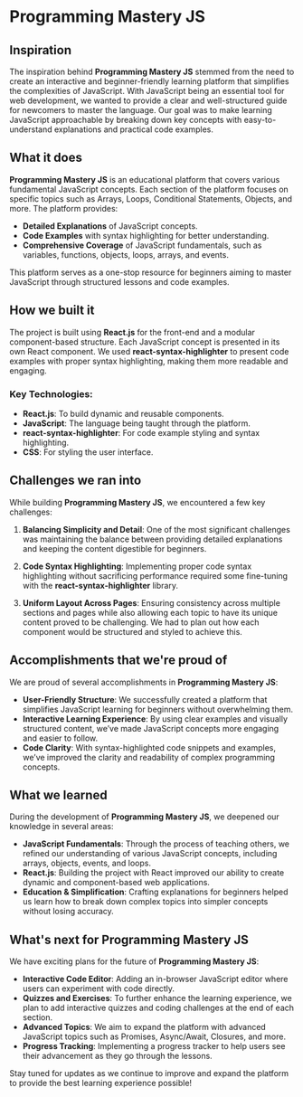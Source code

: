 
# Programming Mastery JS

## Inspiration

The inspiration behind **Programming Mastery JS** stemmed from the need to create an interactive and beginner-friendly learning platform that simplifies the complexities of JavaScript. With JavaScript being an essential tool for web development, we wanted to provide a clear and well-structured guide for newcomers to master the language. Our goal was to make learning JavaScript approachable by breaking down key concepts with easy-to-understand explanations and practical code examples.

## What it does

**Programming Mastery JS** is an educational platform that covers various fundamental JavaScript concepts. Each section of the platform focuses on specific topics such as Arrays, Loops, Conditional Statements, Objects, and more. The platform provides:

- **Detailed Explanations** of JavaScript concepts.
- **Code Examples** with syntax highlighting for better understanding.
- **Comprehensive Coverage** of JavaScript fundamentals, such as variables, functions, objects, loops, arrays, and events.

This platform serves as a one-stop resource for beginners aiming to master JavaScript through structured lessons and code examples.

## How we built it

The project is built using **React.js** for the front-end and a modular component-based structure. Each JavaScript concept is presented in its own React component. We used **react-syntax-highlighter** to present code examples with proper syntax highlighting, making them more readable and engaging.

### Key Technologies:

- **React.js**: To build dynamic and reusable components.
- **JavaScript**: The language being taught through the platform.
- **react-syntax-highlighter**: For code example styling and syntax highlighting.
- **CSS**: For styling the user interface.

## Challenges we ran into

While building **Programming Mastery JS**, we encountered a few key challenges:

1. **Balancing Simplicity and Detail**: One of the most significant challenges was maintaining the balance between providing detailed explanations and keeping the content digestible for beginners.
   
2. **Code Syntax Highlighting**: Implementing proper code syntax highlighting without sacrificing performance required some fine-tuning with the **react-syntax-highlighter** library.

3. **Uniform Layout Across Pages**: Ensuring consistency across multiple sections and pages while also allowing each topic to have its unique content proved to be challenging. We had to plan out how each component would be structured and styled to achieve this.

## Accomplishments that we're proud of

We are proud of several accomplishments in **Programming Mastery JS**:

- **User-Friendly Structure**: We successfully created a platform that simplifies JavaScript learning for beginners without overwhelming them.
- **Interactive Learning Experience**: By using clear examples and visually structured content, we’ve made JavaScript concepts more engaging and easier to follow.
- **Code Clarity**: With syntax-highlighted code snippets and examples, we’ve improved the clarity and readability of complex programming concepts.

## What we learned

During the development of **Programming Mastery JS**, we deepened our knowledge in several areas:

- **JavaScript Fundamentals**: Through the process of teaching others, we refined our understanding of various JavaScript concepts, including arrays, objects, events, and loops.
- **React.js**: Building the project with React improved our ability to create dynamic and component-based web applications.
- **Education & Simplification**: Crafting explanations for beginners helped us learn how to break down complex topics into simpler concepts without losing accuracy.

## What's next for Programming Mastery JS

We have exciting plans for the future of **Programming Mastery JS**:

- **Interactive Code Editor**: Adding an in-browser JavaScript editor where users can experiment with code directly.
- **Quizzes and Exercises**: To further enhance the learning experience, we plan to add interactive quizzes and coding challenges at the end of each section.
- **Advanced Topics**: We aim to expand the platform with advanced JavaScript topics such as Promises, Async/Await, Closures, and more.
- **Progress Tracking**: Implementing a progress tracker to help users see their advancement as they go through the lessons.

Stay tuned for updates as we continue to improve and expand the platform to provide the best learning experience possible!
